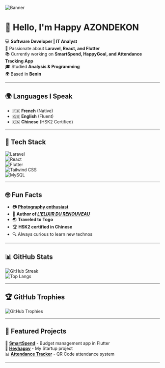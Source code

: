 ![Banner](https://i.imgur.com/kYTpmnj.jpeg) <!-- Remplace avec ton URL de bannière -->
# 👋 Hello, I'm Happy AZONDEKON  

💻 **Software Developer | IT Analyst**  
🚀 Passionate about **Laravel, React, and Flutter**  
📚 Currently working on **SmartSpend, HappyGoal, and Attendance Tracking App**  
🎓 Studied **Analysis & Programming**  
🌍 Based in **Benin**  


---

## 🌍 Languages I Speak  
- 🇫🇷 **French** (Native)  
- 🇬🇧 **English** (Fluent)  
- 🇨🇳 **Chinese** (HSK2 Certified)  

---

## 🚀 Tech Stack  
![Laravel](https://img.shields.io/badge/Laravel-FF2D20?style=for-the-badge&logo=laravel&logoColor=white)  
![React](https://img.shields.io/badge/React-20232A?style=for-the-badge&logo=react&logoColor=61DAFB)  
![Flutter](https://img.shields.io/badge/Flutter-02569B?style=for-the-badge&logo=flutter&logoColor=white)  
![Tailwind CSS](https://img.shields.io/badge/Tailwind_CSS-38B2AC?style=for-the-badge&logo=tailwind-css&logoColor=white)  
![MySQL](https://img.shields.io/badge/MySQL-005C84?style=for-the-badge&logo=mysql&logoColor=white)  

---

## 🤓 Fun Facts  
- 📷 **[Photography enthusiast](https://happyazondekon.github.io/happygallery.github.io/)**
- 📝 **Author of *[L'ELIXIR DU RENOUVEAU](https://amzn.eu/d/eW2MpjJ)***
- 🌏 **Traveled to Togo**
- 🏆 **HSK2 certified in Chinese**
- 🔍 Always curious to learn new technos  

---

## 📊 GitHub Stats  
![GitHub Streak](https://github-readme-streak-stats.herokuapp.com/?user=Happyazondekon&theme=radical)  
![Top Langs](https://github-readme-stats.vercel.app/api/top-langs/?username=Happyazondekon&layout=compact&theme=radical)  

---

## 🏆 GitHub Trophies  
![GitHub Trophies](https://github-profile-trophy.vercel.app/?username=Happyazondekon&theme=onedark)  

---

## 🌟 Featured Projects  
🚀 [**SmartSpend**](https://github.com/Happyazondekon/SmartSpend) - Budget management app in Flutter  
📱 [**Heyhappy**](https://github.com/Happyazondekon/heyhappy) - My Startup project  
📊 [**Attendance Tracker**](https://github.com/Happyazondekon/AttendanceTracker) - QR Code attendance system  

---
